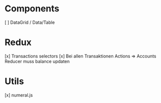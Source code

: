 # Components
[ ] DataGrid / Data/Table

# Redux
[x] Transactions selectors
[x] Bei allen Transaktionen Actions => Accounts Reducer muss balance updaten

# Utils
[x] numeral.js